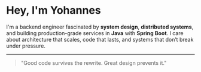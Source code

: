 # Hey, I'm Yohannes 

I'm a backend engineer fascinated by **system design**, **distributed systems**, and building production-grade services in **Java** with **Spring Boot**. I care about architecture that scales, code that lasts, and systems that don’t break under pressure.


---

> "Good code survives the rewrite. Great design prevents it."
<!---
Yohannes09/Yohannes09 is a ✨ special ✨ repository because its `README.md` (this file) appears on your GitHub profile.
You can click the Preview link to take a look at your changes.
--->
